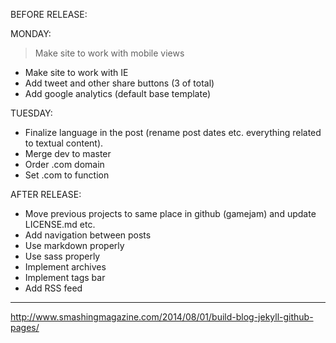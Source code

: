 BEFORE RELEASE:

MONDAY:
  > Make site to work with mobile views
  - Make site to work with IE
  - Add tweet and other share buttons (3 of total)
  - Add google analytics (default base template)

TUESDAY:
  - Finalize language in the post (rename post dates etc. everything related to textual content).
  - Merge dev to master
  - Order .com domain
  - Set .com to function

AFTER RELEASE:
  - Move previous projects to same place in github (gamejam) and update LICENSE.md etc.
  - Add navigation between posts
  - Use markdown properly
  - Use sass properly
  - Implement archives
  - Implement tags bar
  - Add RSS feed

--------------------------------------------------------------------------

http://www.smashingmagazine.com/2014/08/01/build-blog-jekyll-github-pages/
